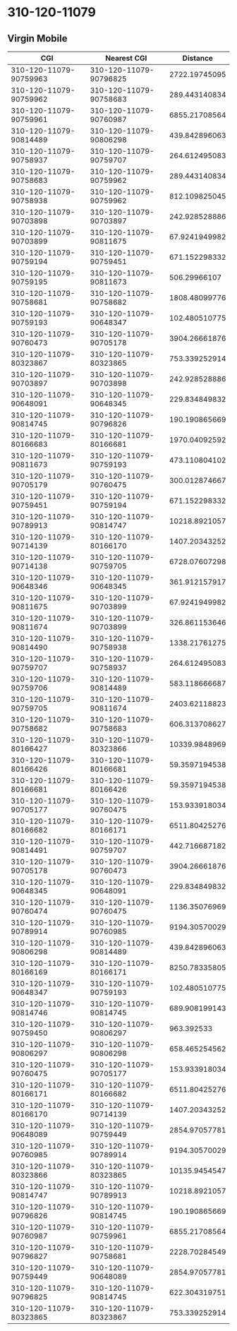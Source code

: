 # 310-120-11079
## Virgin Mobile


| CGI | Nearest CGI | Distance |
|-----|-------------|----------|
| 310-120-11079-90759963 | 310-120-11079-90796825 | 2722.19745095 |
| 310-120-11079-90759962 | 310-120-11079-90758683 | 289.443140834 |
| 310-120-11079-90759961 | 310-120-11079-90760987 | 6855.21708564 |
| 310-120-11079-90814489 | 310-120-11079-90806298 | 439.842896063 |
| 310-120-11079-90758937 | 310-120-11079-90759707 | 264.612495083 |
| 310-120-11079-90758683 | 310-120-11079-90759962 | 289.443140834 |
| 310-120-11079-90758938 | 310-120-11079-90759962 | 812.109825045 |
| 310-120-11079-90703898 | 310-120-11079-90703897 | 242.928528886 |
| 310-120-11079-90703899 | 310-120-11079-90811675 | 67.9241949982 |
| 310-120-11079-90759194 | 310-120-11079-90759451 | 671.152298332 |
| 310-120-11079-90759195 | 310-120-11079-90811673 | 506.29966107 |
| 310-120-11079-90758681 | 310-120-11079-90758682 | 1808.48099776 |
| 310-120-11079-90759193 | 310-120-11079-90648347 | 102.480510775 |
| 310-120-11079-90760473 | 310-120-11079-90705178 | 3904.26661876 |
| 310-120-11079-80323867 | 310-120-11079-80323865 | 753.339252914 |
| 310-120-11079-90703897 | 310-120-11079-90703898 | 242.928528886 |
| 310-120-11079-90648091 | 310-120-11079-90648345 | 229.834849832 |
| 310-120-11079-90814745 | 310-120-11079-90796826 | 190.190865669 |
| 310-120-11079-80166683 | 310-120-11079-80166681 | 1970.04092592 |
| 310-120-11079-90811673 | 310-120-11079-90759193 | 473.110804102 |
| 310-120-11079-90705179 | 310-120-11079-90760475 | 300.012874667 |
| 310-120-11079-90759451 | 310-120-11079-90759194 | 671.152298332 |
| 310-120-11079-90789913 | 310-120-11079-90814747 | 10218.8921057 |
| 310-120-11079-90714139 | 310-120-11079-80166170 | 1407.20343252 |
| 310-120-11079-90714138 | 310-120-11079-90759705 | 6728.07607298 |
| 310-120-11079-90648346 | 310-120-11079-90648345 | 361.912157917 |
| 310-120-11079-90811675 | 310-120-11079-90703899 | 67.9241949982 |
| 310-120-11079-90811674 | 310-120-11079-90703899 | 326.861153646 |
| 310-120-11079-90814490 | 310-120-11079-90758938 | 1338.21761275 |
| 310-120-11079-90759707 | 310-120-11079-90758937 | 264.612495083 |
| 310-120-11079-90759706 | 310-120-11079-90814489 | 583.118666687 |
| 310-120-11079-90759705 | 310-120-11079-90811674 | 2403.62118823 |
| 310-120-11079-90758682 | 310-120-11079-90758683 | 606.313708627 |
| 310-120-11079-80166427 | 310-120-11079-80323866 | 10339.9848969 |
| 310-120-11079-80166426 | 310-120-11079-80166681 | 59.3597194538 |
| 310-120-11079-80166681 | 310-120-11079-80166426 | 59.3597194538 |
| 310-120-11079-90705177 | 310-120-11079-90760475 | 153.933918034 |
| 310-120-11079-80166682 | 310-120-11079-80166171 | 6511.80425276 |
| 310-120-11079-90814491 | 310-120-11079-90759707 | 442.716687182 |
| 310-120-11079-90705178 | 310-120-11079-90760473 | 3904.26661876 |
| 310-120-11079-90648345 | 310-120-11079-90648091 | 229.834849832 |
| 310-120-11079-90760474 | 310-120-11079-90760475 | 1136.35076969 |
| 310-120-11079-90789914 | 310-120-11079-90760985 | 9194.30570029 |
| 310-120-11079-90806298 | 310-120-11079-90814489 | 439.842896063 |
| 310-120-11079-80166169 | 310-120-11079-80166171 | 8250.78335805 |
| 310-120-11079-90648347 | 310-120-11079-90759193 | 102.480510775 |
| 310-120-11079-90814746 | 310-120-11079-90814745 | 689.908199143 |
| 310-120-11079-90759450 | 310-120-11079-90806297 | 963.392533 |
| 310-120-11079-90806297 | 310-120-11079-90806298 | 658.465254562 |
| 310-120-11079-90760475 | 310-120-11079-90705177 | 153.933918034 |
| 310-120-11079-80166171 | 310-120-11079-80166682 | 6511.80425276 |
| 310-120-11079-80166170 | 310-120-11079-90714139 | 1407.20343252 |
| 310-120-11079-90648089 | 310-120-11079-90759449 | 2854.97057781 |
| 310-120-11079-90760985 | 310-120-11079-90789914 | 9194.30570029 |
| 310-120-11079-80323866 | 310-120-11079-80323865 | 10135.9454547 |
| 310-120-11079-90814747 | 310-120-11079-90789913 | 10218.8921057 |
| 310-120-11079-90796826 | 310-120-11079-90814745 | 190.190865669 |
| 310-120-11079-90760987 | 310-120-11079-90759961 | 6855.21708564 |
| 310-120-11079-90796827 | 310-120-11079-90758681 | 2228.70284549 |
| 310-120-11079-90759449 | 310-120-11079-90648089 | 2854.97057781 |
| 310-120-11079-90796825 | 310-120-11079-90814745 | 622.304319751 |
| 310-120-11079-80323865 | 310-120-11079-80323867 | 753.339252914 |
